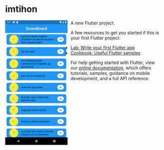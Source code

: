 # imtihon

A new Flutter project.
<img src="https://github.com/jasurovich/Game/blob/main/assets/images/Screenshot_1634652427.png"
     alt="Onboarding page"
     style="float: left; margin-right: 10px;" width="200" />

A few resources to get you started if this is your first Flutter project:

- [Lab: Write your first Flutter app](https://flutter.dev/docs/get-started/codelab)
- [Cookbook: Useful Flutter samples](https://flutter.dev/docs/cookbook)

For help getting started with Flutter, view our
[online documentation](https://flutter.dev/docs), which offers tutorials,
samples, guidance on mobile development, and a full API reference.
